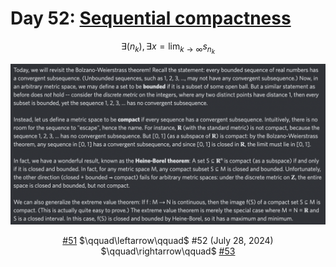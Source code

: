 # Day 52: [Sequential compactness](https://en.wikipedia.org/wiki/Sequentially_compact_space)

$$\exists(n_k),\exists x=\lim_{k\to\infty}s_{n_k}$$

<picture><img alt="Day 52" src="0052.png"></picture>

<center><a href="0051.html">#51</a> $\qquad\leftarrow\qquad$ #52 (July 28, 2024) $\qquad\rightarrow\qquad$ <a href="0053.html">#53</a></center>